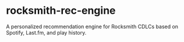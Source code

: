 # rocksmith-rec-engine
A personalized recommendation engine for Rocksmith CDLCs based on Spotify, Last.fm, and play history.
